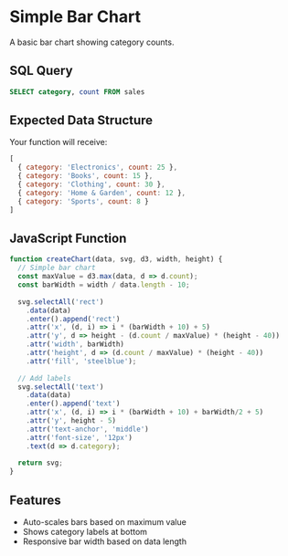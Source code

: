# Simple Bar Chart

A basic bar chart showing category counts.

## SQL Query

```sql
SELECT category, count FROM sales
```

## Expected Data Structure

Your function will receive:
```javascript
[
  { category: 'Electronics', count: 25 },
  { category: 'Books', count: 15 },
  { category: 'Clothing', count: 30 },
  { category: 'Home & Garden', count: 12 },
  { category: 'Sports', count: 8 }
]
```

## JavaScript Function

```javascript
function createChart(data, svg, d3, width, height) {
  // Simple bar chart
  const maxValue = d3.max(data, d => d.count);
  const barWidth = width / data.length - 10;
  
  svg.selectAll('rect')
    .data(data)
    .enter().append('rect')
    .attr('x', (d, i) => i * (barWidth + 10) + 5)
    .attr('y', d => height - (d.count / maxValue) * (height - 40))
    .attr('width', barWidth)
    .attr('height', d => (d.count / maxValue) * (height - 40))
    .attr('fill', 'steelblue');
  
  // Add labels
  svg.selectAll('text')
    .data(data)
    .enter().append('text')
    .attr('x', (d, i) => i * (barWidth + 10) + barWidth/2 + 5)
    .attr('y', height - 5)
    .attr('text-anchor', 'middle')
    .attr('font-size', '12px')
    .text(d => d.category);
    
  return svg;
}
```

## Features

- Auto-scales bars based on maximum value
- Shows category labels at bottom
- Responsive bar width based on data length
